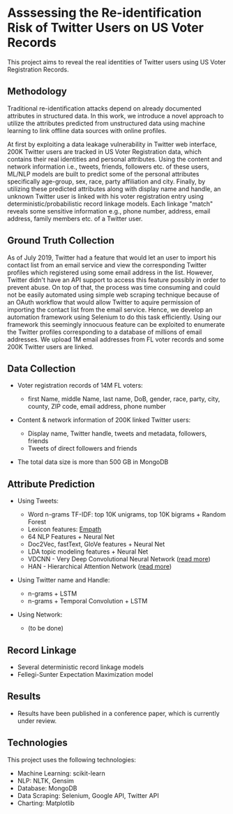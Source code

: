 # Asssessing the Re-identification Risk of Twitter Users on US Voter Records
This project aims to reveal the real identities of Twitter users using US Voter Registration Records.

## Methodology

Traditional re-identification attacks depend on already documented attributes in structured data. In this work, we introduce a novel approach to utilize the attributes predicted from unstructured data using machine learning to link offline data sources with online profiles.

At first by exploiting a data leakage vulnerability in Twitter web interface, 200K Twitter users are tracked in US Voter Registration data, which contains their real identities and personal attributes. Using the content and network information i.e., tweets, friends, followers etc. of these users, ML/NLP models are built to predict some of the personal attributes specifically age-group, sex, race, party affiliation and city. Finally, by utilizing these predicted attributes along with display name and handle, an unknown Twitter user is linked with his voter registration entry using deterministic/probabilistic record linkage models. Each linkage "match" reveals some sensitive information e.g., phone number, address, email address, family members etc. of a Twitter user. 

## Ground Truth Collection

As of July 2019, Twitter had a feature that would let an user to import his contact list from an email service and view the corresponding Twitter profiles which registered using some email address in the list. However, Twitter didn't have an API support to access this feature possibly in order to prevent abuse. On top of that, the process was time consuming and could not be easily automated using simple web scraping technique because of an OAuth workflow that would allow Twitter to aquire permission of importing the contact list from the email service. Hence, we develop an automation framework using Selenium to do this task efficiently. Using our framework this seemingly innocuous feature can be exploited to enumerate the Twitter profiles corresponding to a database of millions of email addresses. We upload 1M email addresses from FL voter records and some 200K Twitter users are linked. 

## Data Collection

* Voter registration records of 14M FL voters:

  - first Name, middle Name, last name, DoB, gender, race, party, city, county, ZIP code, email address, phone number

* Content & network information of 200K linked Twitter users:

  - Display name, Twitter handle, tweets and metadata, followers, friends
  - Tweets of direct followers and friends
  
* The total data size is more than 500 GB in MongoDB
  

## Attribute Prediction

* Using Tweets:
  * Word n-grams TF-IDF: top 10K unigrams, top 10K bigrams + Random Forest
  * Lexicon features: [Empath](https://hci.stanford.edu/publications/2016/ethan/empath-chi-2016.pdf) 
  * 64 NLP Features + Neural Net
  * Doc2Vec, fastText, GloVe features + Neural Net
  * LDA topic modeling features + Neural Net
  * VDCNN - Very Deep Convolutional Neural Network ([read more](https://arxiv.org/abs/1606.01781)) 
  * HAN - Hierarchical Attention Network ([read more](https://www.aclweb.org/anthology/N16-1174/))

* Using Twitter name and Handle:
  * n-grams + LSTM
  * n-grams + Temporal Convolution + LSTM 

* Using Network:
  * (to be done)

## Record Linkage

* Several deterministic record linkage models
* Fellegi-Sunter Expectation Maximization model

## Results

* Results have been published in a conference paper, which is currently under review.

## Technologies

This project uses the following technologies:

* Machine Learning: scikit-learn
* NLP: NLTK, Gensim
* Database: MongoDB
* Data Scraping: Selenium, Google API, Twitter API
* Charting: Matplotlib
